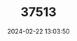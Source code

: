 ---
title: "37513"
category: "Mangifera bullata"
draft: false
date: 2024-02-22 13:03:50
languages:
  Batak languages: ["Bacang Maros"]
---